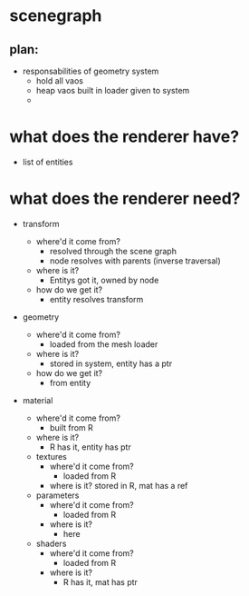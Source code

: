 # scenegraph


## plan:

- responsabilities of geometry system
	- hold all vaos
	- heap vaos built in loader given to system
	- 


# what does the renderer have?
- list of entities

# what does the renderer need?
- transform
	- where'd it come from?
		- resolved through the scene graph 
		- node resolves with parents (inverse traversal)
	- where is it?
		- Entitys got it, owned by node
	- how do we get it?
		- entity resolves transform

- geometry
	- where'd it come from?
		- loaded from the mesh loader
	- where is it?
		- stored in system, entity has a ptr
	- how do we get it?
		- from entity

- material
	- where'd it come from?
		- built from R
	- where is it?
		- R has it, entity has ptr
	- textures
		- where'd it come from?
			- loaded from R
		- where is it?
			stored in R, mat has a ref
	- parameters
		- where'd it come from?
			- loaded from R
		- where is it?
			- here
	- shaders
		- where'd it come from?
			- loaded from R
		- where is it?
			- R has it, mat has ptr
		